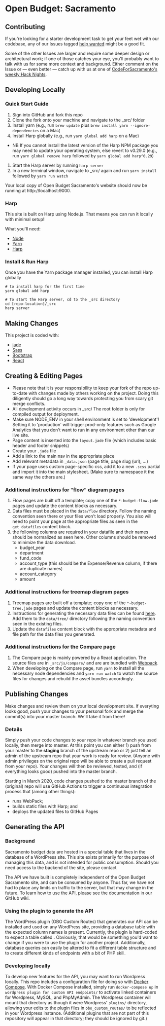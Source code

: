 # Open Budget: Sacramento

## Contributing

If you're looking for a starter development task to get your feet wet with our codebase, any of our Issues tagged [help wanted](https://github.com/code4sac/openbudgetsac.org/issues) might be a good fit.

Some of the other Issues are larger and require some deeper design or architectural work; if one of those catches your eye, you'll probably want to talk with us for some more context and background. Either comment on the Issue or — even better — catch up with us at one of [CodeForSacramento's weekly Hack Nights](https://www.meetup.com/Code4Sac/).

## Developing Locally

### Quick Start Guide

1. Sign into GitHub and fork this repo
1. Clone the fork onto your machine and navigate to the \_src/ folder
1. Install yarn (e.g., run `brew update` plus `brew install yarn --ignore-dependencies` on a Mac)
1. Install Harp globally (e.g., run `yarn global add harp` on a Mac)

- NB If you cannot install the latest version of the Harp NPM package you may need to update your operating system, else revert to v0.29.0 (e.g., run `yarn global remove harp` followed by `yarn global add harp^0.29`)

1. Start the Harp server by running `harp server`
1. In a new terminal window, navigate to \_src/ again and run `yarn install` followed by `yarn run watch`

Your local copy of Open Budget Sacramento's website should now be running at http://localhost:9000.

### Harp

This site is built on Harp using Node.js. That means you can run it locally with minimal setup!

What you'll need:

- [Node](http://nodejs.org/download/)
- [Yarn](https://yarnpkg.com/en/)
- [Harp](http://harpjs.com/)

### Install & Run Harp

Once you have the Yarn package manager installed, you can install Harp globally

```
# to install harp for the first time
yarn global add harp
```

```
# To start the Harp server, cd to the _src directory
cd [repo-location]/_src
harp server
```

## Making Changes

This project is coded with:

- [jade](http://jade-lang.com/)
- [Sass](http://sass-lang.com/)
- [Bootstrap](http://getbootstrap.com/)
- [React](https://facebook.github.io/react/)

## Creating & Editing Pages

- Please note that it is your responsibility to keep your fork of the repo up-to-date with changes made by others working on the project. Doing this diligently should go a long way towards protecting you from scary git merge conflicts.
- All development activity occurs in \_src/ The root folder is only for compiled output for deployment.
- Make sure NODE_ENV in your shell environment is set to 'development'! Setting it to 'production' will trigger prod-only features such as Google Analytics that you don't want to run in any environment other than our live site.
- Page content is inserted into the `layout.jade` file (which includes basic header and footer snippets)
- Create your `.jade` file
- Add a link to the main nav in the appropriate place
- Add relevant metadata in `_data.json` (page title, page slug (url), ...)
- If your page uses custom page-specific css, add it to a new `.scss` partial and import it into the main stylesheet. (Make sure to namespace it the same way the others are.)

### Additional instructions for "flow" diagram pages

1. Flow pages are built off a template; copy one of the `*-budget-flow.jade` pages and update the content blocks as necessary.
1. Data files must be placed in the `data/flow` directory. Follow the naming convention seen there or your files won't load properly. You also will need to point your page at the appropriate files as seen in the `get_datafiles` content block.
1. the following columns are required in your datafile and their names should be normalized as seen here. Other columns should be removed to minimize the data download.
   - budget_year
   - department
   - fund_code
   - account_type (this should be the Expense/Revenue column, if there are duplicate names)
   - account_category
   - amount

### Additional instructions for treemap diagram pages

1. Treemap pages are built off a template; copy one of the `*-budget-tree.jade` pages and update the content blocks as necessary.
1. Instructions for generating the necessary data files can be found [here](_treemap/README.md). Add them to the `data/tree/` directory following the naming convention seen in the existing files.
1. Update the `datafiles` content block with the appropriate metadata and file path for the data files you generated.

### Additional instructions for the Compare page

1. The Compare page is mainly powered by a React application. The source files are in `_src/js/compare/` and are are bundled with [Webpack](https://webpack.js.org/).
1. When developing on the Compare page, run `yarn` to install all the necessary node dependencies and `yarn run watch` to watch the source files for changes and rebuild the asset bundles accordingly.
<!-- 1. The Compare page communicates with a separately maintained API to fetch its data. Documentation for that API can be found [in our wiki](https://github.com/openoakland/openbudgetoakland/wiki/API-Documentation). -->

## Publishing Changes

Make changes and review them on your local development site. If everyting looks good, push your changes to your personal fork and merge the commit(s) into your master branch. We'll take it from there!

### Details

Simply push your code changes to your repo in whatever branch you used locally, then merge into master. At this point you can either 1) push from your master to the **staging** branch of the upstream repo or 2) just tell an admin of the upstream repo that your work is ready for review. (Anyone with admin privileges on the original repo will be able to create a pull request from your repo). Your changes will then be reviewed, tested, and (if everything looks good) pushed into the master branch.

Starting in March 2020, code changes pushed to the master branch of the (original) repo will use GitHub Actions to trigger a continuous integration process that (among other things):

- runs WebPack;
- builds static files with Harp; and
- deploys the updated files to GitHub Pages

## Generating the API

### Background

Sacramento budget data are hosted in a special table that lives in the database of a WordPress site. This site exists primarily for the purpose of managing this data, and is not intended for public consumption. Should you need access to the backend of the site, please contact <!-- Felicia on Slack. -->

The API we have built is completely independent of the Open Budget Sacramento site, and can be consumed by anyone. Thus far, we have not had to place any limits on traffic to the server, but that may change in the future. To learn how to use the API, please see the documentation in our GitHub wiki.

### Using the plugin to generate the API

The WordPress plugin (OBO Custom Routes) that generates our API can be installed and used on any WordPress site, providing a database table with the expected column names is present. Currently, the plugin is hard-coded to expect a table called <!--`oakland_budget_items`-->. Obviously, that would be something you'd want to change if you were to use the plugin for another project. Additionally, database queries can easily be altered to fit a different table structure and to create different kinds of endpoints with a bit of PHP skill.

### Developing locally

To develop new features for the API, you may want to run Wordpress locally.
This repo includes a configuration file for doing so with [Docker Compose](https://docs.docker.com/compose/).
With Docker Compose installed, simply run `docker-compose up` in `wordpress plugin for custom API endpoints/`
to activate linked containers for Wordpress, MySQL, and PhpMyAdmin. The Wordpress container will
mount that directory as though it were Wordpress' `plugins/` directory, allowing your edits to
the plugin files in `obo_custom_routes/` to be reflected in your Wordpress instance. (Additional plugins that
are not part of this repository will appear in that directory; they should be ignored by git.)